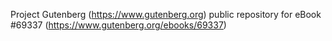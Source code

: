 Project Gutenberg (https://www.gutenberg.org) public repository for
eBook #69337 (https://www.gutenberg.org/ebooks/69337)
